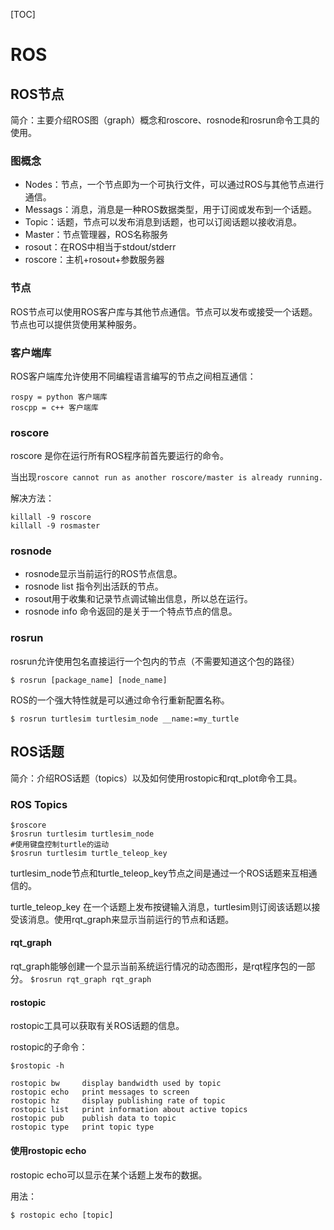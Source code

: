[TOC]
# ROS
## ROS节点
简介：主要介绍ROS图（graph）概念和roscore、rosnode和rosrun命令工具的使用。

###	图概念

- Nodes：节点，一个节点即为一个可执行文件，可以通过ROS与其他节点进行通信。
- Messags：消息，消息是一种ROS数据类型，用于订阅或发布到一个话题。
- Topic：话题，节点可以发布消息到话题，也可以订阅话题以接收消息。
- Master：节点管理器，ROS名称服务
- rosout：在ROS中相当于stdout/stderr
- roscore：主机+rosout+参数服务器

###	节点

ROS节点可以使用ROS客户库与其他节点通信。节点可以发布或接受一个话题。节点也可以提供货使用某种服务。

###	客户端库

ROS客户端库允许使用不同编程语言编写的节点之间相互通信：

	rospy = python 客户端库
	roscpp = c++ 客户端库
	
###	roscore
roscore 是你在运行所有ROS程序前首先要运行的命令。

当出现`roscore cannot run as another roscore/master is already running. `

解决方法：

```
killall -9 roscore
killall -9 rosmaster
```
### rosnode
- rosnode显示当前运行的ROS节点信息。 
- rosnode list 指令列出活跃的节点。
- rosout用于收集和记录节点调试输出信息，所以总在运行。
- rosnode info 命令返回的是关于一个特点节点的信息。

###	rosrun 
rosrun允许使用包名直接运行一个包内的节点（不需要知道这个包的路径）

```
$ rosrun [package_name] [node_name]
```

ROS的一个强大特性就是可以通过命令行重新配置名称。

```
$ rosrun turtlesim turtlesim_node __name:=my_turtle
```

## ROS话题
简介：介绍ROS话题（topics）以及如何使用rostopic和rqt_plot命令工具。

### ROS Topics
```
$roscore
$rosrun turtlesim turtlesim_node
#使用键盘控制turtle的运动
$rosrun turtlesim turtle_teleop_key
``` 
turtlesim\_node节点和turtle\_teleop\_key节点之间是通过一个ROS话题来互相通信的。

turtle\_teleop\_key 在一个话题上发布按键输入消息，turtlesim则订阅该话题以接受该消息。使用rqt\_graph来显示当前运行的节点和话题。

#### rqt_graph
rqt_graph能够创建一个显示当前系统运行情况的动态图形，是rqt程序包的一部分。
`$rosrun rqt_graph rqt_graph`

#### rostopic
rostopic工具可以获取有关ROS话题的信息。

rostopic的子命令：

`$rostopic -h`

```
rostopic bw     display bandwidth used by topic
rostopic echo   print messages to screen
rostopic hz     display publishing rate of topic
rostopic list   print information about active topics
rostopic pub    publish data to topic
rostopic type   print topic type
```

#### 使用rostopic echo
rostopic echo可以显示在某个话题上发布的数据。

用法：

`$ rostopic echo [topic]`













